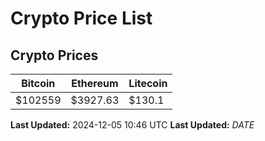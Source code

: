 # Crypto Price List

## Crypto Prices
| Bitcoin | Ethereum | Litecoin |
| ------- | -------- | -------- |
| $102559 | $3927.63 | $130.1 |
**Last Updated:** 2024-12-05 10:46 UTC
**Last Updated:** $DATE$
